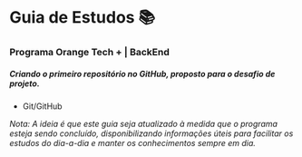 # Guia de Estudos :books:

### Programa Orange Tech + | BackEnd

##### Criando o primeiro repositório no GitHub, proposto para o desafio de projeto.

- Git/GitHub







*Nota: A ideia é que este guia seja atualizado à medida que o programa esteja sendo concluído, disponibilizando informações úteis para facilitar os estudos do dia-a-dia e manter os conhecimentos sempre em dia.* 
